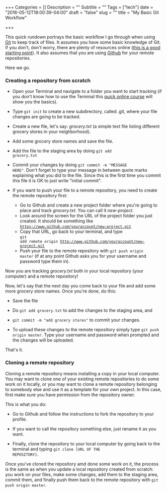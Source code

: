 +++
Categories = []
Description = ""
Subtitle = ""
Tags = ["tech"]
date = "2016-05-12T18:00:39-04:00"
draft = "false"
slug = ""
title = "My Basic Git Workflow"

+++

This quick rundown portrays the basic workflow I go through when using [Git](https://git-scm.com/) to keep track of files. It assumes you have some basic knowledge of Git. If you don't, don't worry, there are plenty of resources online ([this is a good starting point](https://git-scm.com/book/en/v2)). It also assumes that you are using [Github](http://www.github.com) for your remote repositories. 

Here we go.

### Creating a repository from scratch 

* Open your Terminal and navigate to a folder you want to start tracking (if you don't know how to use the Terminal this [quick online course](https://www.codecademy.com/learn/learn-the-command-line) will show you the basics).

* Type <code>git init</code> to create a new subdirectory, called .git, where your file changes are going to be tracked.

* Create a new file, let's say: *grocery.txt* (a simple text file listing different grocery stores in your neighborhood).

* Add some grocery store names and save the file.

* Add the file to the staging area by doing <code>git add grocery.txt</code>

* Commit your changes by doing <code>git commit -m "MESSAGE HERE"</code>. Don't forget to type your message in between quote marks explaining what you did to the file.  Since this is the first time you commit this file it is OK to just write "initial commit".

* If you want to push your file to a remote repository, you need to create the remote repository first: 

	* Go to Github and create a new project folder where you're going to place and track *grocery.txt*. You can call it *new-project*. 
	* Look around the screen for the URL of the project folder you just created. It should be something like <code>https://www.github.com/youraccount/new-project.git</code>  
	* Copy that URL, go back to your terminal, and type <br /><code>git add remote origin http://www.github.com/youraccount/new-project.git</code> 
	* Push your file to the remote repository with <code>git push origin master</code> (if at any point Github asks you for your username and password type them in).

Now you are tracking *grocery.txt* both in your local repository (your computer) and a remote repository!

Now, let's say that the next day you come back to your file and add some more grocery store names. Once you're done, do this:

* Save the file

* Do <code>git add grocery.txt</code> to add the changes to the staging area, and 

* <code>git commit -m "add grocery stores"</code> to commit your changes.

* To upload these changes to the remote repository simply type <code>git push origin master</code>. Type your username and password when prompted and the changes will be uploaded.

That's it.

### Cloning a remote repository

Cloning a remote repository means installing a copy in your local computer. You may want to clone one of your existing remote repositories to do some work on it locally, or you may want to clone a remote repository belonging to somebody else and use it as a template for your own project. In this case, first make sure you have permission from the repository owner. 

This is what you do: 

* Go to Github and follow the instructions to fork the repository to your profile. 

* If you want to call the repository something else, just rename it as you want. 

* Finally, clone the repository to your local computer by going back to the terminal and typing <code>git clone [URL OF THE REPOSITORY]</code>.  

Once you've cloned the repository amd done some work on it, the process is the same as when you update a local repository created from scratch: you work on your files, make some changes, add them to the staging area, commit them, and finally push them back to the remote repository with <code>git push origin master</code>.
